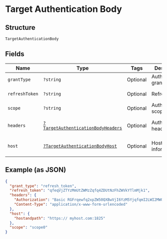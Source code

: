 
# Target Authentication Body

## Structure

`TargetAuthenticationBody`

## Fields

| Name | Type | Tags | Description | Getter | Setter |
|  --- | --- | --- | --- | --- | --- |
| `grantType` | `?string` | Optional | Authentication grant type. | getGrantType(): ?string | setGrantType(?string grantType): void |
| `refreshToken` | `?string` | Optional | Refresh token. | getRefreshToken(): ?string | setRefreshToken(?string refreshToken): void |
| `scope` | `?string` | Optional | Authentication scopes. | getScope(): ?string | setScope(?string scope): void |
| `headers` | [`?TargetAuthenticationBodyHeaders`](../../doc/models/target-authentication-body-headers.md) | Optional | Authentication headers. | getHeaders(): ?TargetAuthenticationBodyHeaders | setHeaders(?TargetAuthenticationBodyHeaders headers): void |
| `host` | [`?TargetAuthenticationBodyHost`](../../doc/models/target-authentication-body-host.md) | Optional | Host information. | getHost(): ?TargetAuthenticationBodyHost | setHost(?TargetAuthenticationBodyHost host): void |

## Example (as JSON)

```json
{
  "grant_type": "refresh_token",
  "refresh_token": "qfeqVjZTYzMmUtZWMzZqfq4ZDUtNzFhZWVkYTlmMjk1",
  "headers": {
    "Authorization": "Basic RGFrqewfq2xpZW50QXBwVjI6YzM5YjqfqmI2LWI2MWQtNDRlZTQ5MmM1YTRk",
    "Content-Type": "application/x-www-form-urlencoded"
  },
  "host": {
    "hostandpath": "https:// myhost.com:1825"
  },
  "scope": "scope0"
}
```

